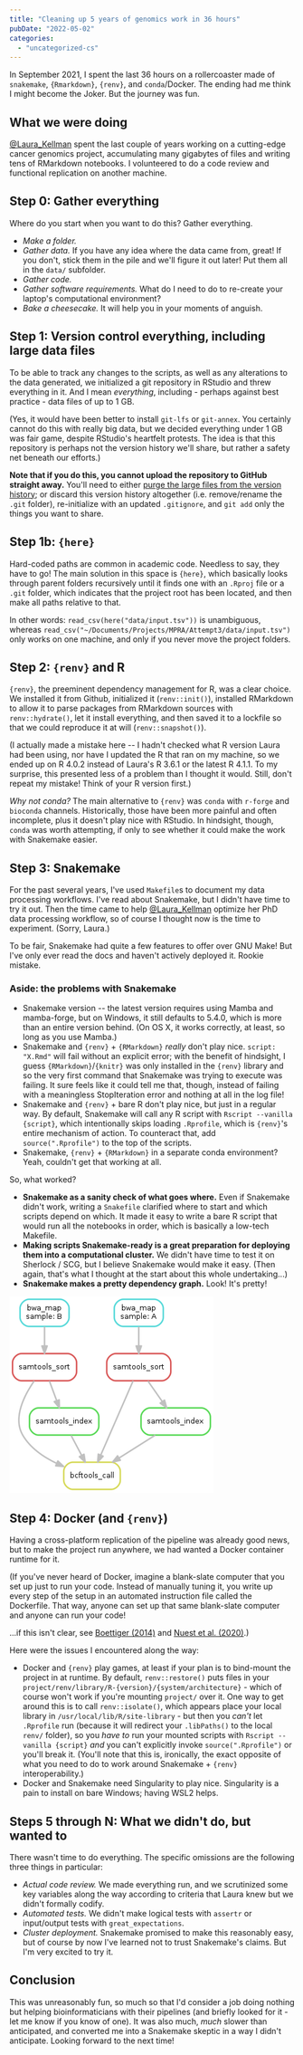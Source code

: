```yaml
---
title: "Cleaning up 5 years of genomics work in 36 hours"
pubDate: "2022-05-02"
categories: 
  - "uncategorized-cs"
---
```


In September 2021, I spent the last 36 hours on a rollercoaster made of `snakemake`, `{Rmarkdown}`, `{renv}`, and `conda`/Docker. The ending had me think I might become the Joker. But the journey was fun.

## What we were doing

[@Laura\_Kellman](https://twitter.com/laura_kellman) spent the last couple of years working on a cutting-edge cancer genomics project, accumulating many gigabytes of files and writing tens of RMarkdown notebooks. I volunteered to do a code review and functional replication on another machine.

## Step 0: Gather everything

Where do you start when you want to do this? Gather everything.

- _Make a folder._
- _Gather data._ If you have any idea where the data came from, great! If you don't, stick them in the pile and we'll figure it out later! Put them all in the `data/` subfolder.
- _Gather code._
- _Gather software requirements._ What do I need to do to re-create your laptop's computational environment?
- _Bake a cheesecake._ It will help you in your moments of anguish.

## Step 1: Version control everything, including large data files

To be able to track any changes to the scripts, as well as any alterations to the data generated, we initialized a git repository in RStudio and threw everything in it. And I mean _everything_, including - perhaps against best practice - data files of up to 1 GB.

(Yes, it would have been better to install `git-lfs` or `git-annex`. You certainly cannot do this with really big data, but we decided everything under 1 GB was fair game, despite RStudio's heartfelt protests. The idea is that this repository is perhaps not the version history we'll share, but rather a safety net beneath our efforts.)

**Note that if you do this, you cannot upload the repository to GitHub straight away.** You'll need to either [purge the large files from the version history](https://stackoverflow.com/questions/43762338/how-to-remove-file-from-git-history); or discard this version history altogether (i.e. remove/rename the `.git` folder), re-initialize with an updated `.gitignore`, and `git add` only the things you want to share.

## Step 1b: `{here}`

Hard-coded paths are common in academic code. Needless to say, they have to go! The main solution in this space is `{here}`, which basically looks through parent folders recursively until it finds one with an `.Rproj` file or a `.git` folder, which indicates that the project root has been located, and then make all paths relative to that.

In other words: `read_csv(here("data/input.tsv"))` is unambiguous, whereas `read_csv("~/Documents/Projects/MPRA/Attempt3/data/input.tsv")` only works on one machine, and only if you never move the project folders.

## Step 2: `{renv}` and R

`{renv}`, the preeminent dependency management for R, was a clear choice. We installed it from Github, initialized it (`renv::init()`), installed RMarkdown to allow it to parse packages from RMarkdown sources with `renv::hydrate()`, let it install everything, and then saved it to a lockfile so that we could reproduce it at will (`renv::snapshot()`).

(I actually made a mistake here -- I hadn't checked what R version Laura had been using, nor have I updated the R that ran on my machine, so we ended up on R 4.0.2 instead of Laura's R 3.6.1 or the latest R 4.1.1. To my surprise, this presented less of a problem than I thought it would. Still, don't repeat my mistake! Think of your R version first.)

_Why not conda?_ The main alternative to `{renv}` was `conda` with `r-forge` and `bioconda` channels. Historically, those have been more painful and often incomplete, plus it doesn't play nice with RStudio. In hindsight, though, `conda` was worth attempting, if only to see whether it could make the work with Snakemake easier.

## Step 3: Snakemake

For the past several years, I've used `Makefile`s to document my data processing workflows. I've read about Snakemake, but I didn't have time to try it out. Then the time came to help [@Laura\_Kellman](https://twitter.com/laura_kellman) optimize her PhD data processing workflow, so of course I thought now is the time to experiment. (Sorry, Laura.)

To be fair, Snakemake had quite a few features to offer over GNU Make! But I've only ever read the docs and haven't actively deployed it. Rookie mistake.

### Aside: the problems with Snakemake

- Snakemake version -- the latest version requires using Mamba and mamba-forge, but on Windows, it still defaults to 5.4.0, which is more than an entire version behind. (On OS X, it works correctly, at least, so long as you use Mamba.)
- Snakemake and `{renv}` + `{RMarkdown}` _really_ don't play nice. `script: "X.Rmd"` will fail without an explicit error; with the benefit of hindsight, I guess `{RMarkdown}`/`{knitr}` was only installed in the `{renv}` library and so the very first command that Snakemake was trying to execute was failing. It sure feels like it could tell me that, though, instead of failing with a meaningless StopIteration error and nothing at all in the log file!
- Snakemake and `{renv}` + bare R don't play nice, but just in a regular way. By default, Snakemake will call any R script with `Rscript --vanilla {script}`, which intentionally skips loading `.Rprofile`, which is `{renv}`'s entire mechanism of action. To counteract that, add `source(".Rprofile")` to the top of the scripts.
- Snakemake, `{renv}` + `{RMarkdown}` in a separate conda environment? Yeah, couldn't get that working at all.

So, what worked?

- **Snakemake as a sanity check of what goes where.** Even if Snakemake didn't work, writing a `Snakefile` clarified where to start and which scripts depend on which. It made it easy to write a bare R script that would run all the notebooks in order, which is basically a low-tech Makefile.
- **Making scripts Snakemake-ready is a great preparation for deploying them into a computational cluster.** We didn't have time to test it on Sherlock / SCG, but I believe Snakemake would make it easy. (Then again, that's what I thought at the start about this whole undertaking...)
- **Snakemake makes a pretty dependency graph.** Look! It's pretty!

![Sample Snakemake dependency graph from the Snakemake documentation.](images/dag_call.png)

## Step 4: Docker (and `{renv}`)

Having a cross-platform replication of the pipeline was already good news, but to make the project run anywhere, we had wanted a Docker container runtime for it.

(If you've never heard of Docker, imagine a blank-slate computer that you set up just to run your code. Instead of manually tuning it, you write up every step of the setup in an automated instruction file called the Dockerfile. That way, anyone can set up that same blank-slate computer and anyone can run your code!

...if this isn't clear, see [Boettiger (2014)](https://arxiv.org/pdf/1410.0846.pdf) and [Nuest et al. (2020)](https://osf.io/fsd7t/).)

Here were the issues I encountered along the way:

- Docker and `{renv}` play games, at least if your plan is to bind-mount the project in at runtime. By default, `renv::restore()` puts files in your `project/renv/library/R-{version}/{system/architecture}` - which of course won't work if you're mounting `project/` over it. One way to get around this is to call `renv::isolate()`, which appears place your local library in `/usr/local/lib/R/site-library` - but then you _can't_ let `.Rprofile` run (because it will redirect your `.libPaths()` to the local `renv/` folder), so you _have to_ run your mounted scripts with `Rscript --vanilla {script}` _and_ you can't explicitly invoke `source(".Rprofile")` or you'll break it. (You'll note that this is, ironically, the exact opposite of what you need to do to work around Snakemake + `{renv}` interoperability.)
- Docker and Snakemake need Singularity to play nice. Singularity is a pain to install on bare Windows; having WSL2 helps.

## Steps 5 through N: What we didn't do, but wanted to

There wasn't time to do everything. The specific omissions are the following three things in particular:

- _Actual code review._ We made everything run, and we scrutinized some key variables along the way according to criteria that Laura knew but we didn't formally codify.
- _Automated tests._ We didn't make logical tests with `assertr` or input/output tests with `great_expectations`.
- _Cluster deployment._ Snakemake promised to make this reasonably easy, but of course by now I've learned not to trust Snakemake's claims. But I'm very excited to try it.

## Conclusion

This was unreasonably fun, so much so that I'd consider a job doing nothing but helping bioinformaticians with their pipelines (and briefly looked for it - let me know if you know of one). It was also much, _much_ slower than anticipated, and converted me into a Snakemake skeptic in a way I didn't anticipate. Looking forward to the next time!
